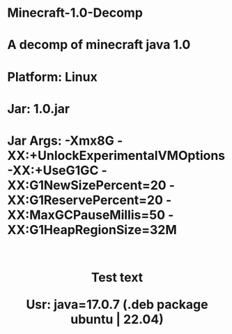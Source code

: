 # Minecraft-1.0-Decomp
# A decomp of minecraft java 1.0

# Platform: Linux
# Jar: 1.0.jar
# Jar Args: -Xmx8G -XX:+UnlockExperimentalVMOptions -XX:+UseG1GC -XX:G1NewSizePercent=20 -XX:G1ReservePercent=20 -XX:MaxGCPauseMillis=50 -XX:G1HeapRegionSize=32M


<br>
<html>
<title>Decomp (Not done)</title>
<center><h1>Test text <p>Usr: java=17.0.7 (.deb package ubuntu | 22.04)</p></h1></center>
</html>